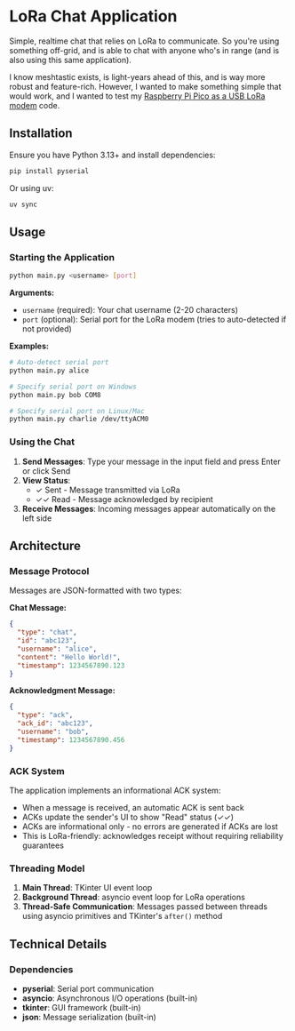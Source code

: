 # LoRa Chat Application
Simple, realtime chat that relies on LoRa to communicate. So you're using something off-grid, and is able to chat with
anyone who's in range (and is also using this same application). 

I know meshtastic exists, is light-years ahead of this, and is way more robust and feature-rich. 
However, I wanted to make something simple that would work, and I wanted to test my [Raspberry Pi Pico as a USB LoRa modem](https://github.com/brenordv/micropython-snippets/tree/master/pico_lora_sx1262) code.

## Installation
Ensure you have Python 3.13+ and install dependencies:

```bash
pip install pyserial
```

Or using uv:

```bash
uv sync
```

## Usage
### Starting the Application
```bash
python main.py <username> [port]
```

**Arguments:**
- `username` (required): Your chat username (2-20 characters)
- `port` (optional): Serial port for the LoRa modem (tries to auto-detected if not provided)

**Examples:**

```bash
# Auto-detect serial port
python main.py alice

# Specify serial port on Windows
python main.py bob COM8

# Specify serial port on Linux/Mac
python main.py charlie /dev/ttyACM0
```

### Using the Chat
1. **Send Messages**: Type your message in the input field and press Enter or click Send
2. **View Status**: 
   - ✓ Sent - Message transmitted via LoRa
   - ✓✓ Read - Message acknowledged by recipient
3. **Receive Messages**: Incoming messages appear automatically on the left side

## Architecture
### Message Protocol
Messages are JSON-formatted with two types:

**Chat Message:**
```json
{
  "type": "chat",
  "id": "abc123",
  "username": "alice",
  "content": "Hello World!",
  "timestamp": 1234567890.123
}
```

**Acknowledgment Message:**
```json
{
  "type": "ack",
  "ack_id": "abc123",
  "username": "bob",
  "timestamp": 1234567890.456
}
```

### ACK System
The application implements an informational ACK system:
- When a message is received, an automatic ACK is sent back
- ACKs update the sender's UI to show "Read" status (✓✓)
- ACKs are informational only - no errors are generated if ACKs are lost
- This is LoRa-friendly: acknowledges receipt without requiring reliability guarantees

### Threading Model
1. **Main Thread**: TKinter UI event loop
2. **Background Thread**: asyncio event loop for LoRa operations
3. **Thread-Safe Communication**: Messages passed between threads using asyncio primitives and TKinter's `after()` method

## Technical Details
### Dependencies
- **pyserial**: Serial port communication
- **asyncio**: Asynchronous I/O operations (built-in)
- **tkinter**: GUI framework (built-in)
- **json**: Message serialization (built-in)
